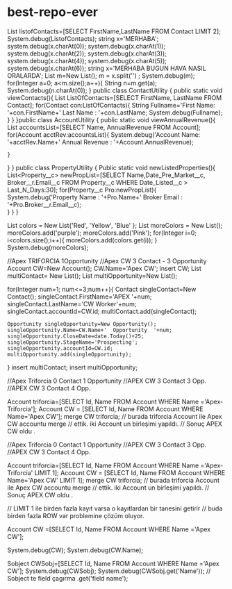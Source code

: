 # best-repo-ever 
List<Contact> listofContacts=[SELECT FirstName,LastName 
                        FROM Contact LIMIT 2];
System.debug(ListofContacts);
string x='MERHABA';
system.debug(x.charAt(0));
system.debug(x.charAt(1));
system.debug(x.charAt(2));
system.debug(x.charAt(3));
system.debug(x.charAt(4));
system.debug(x.charAt(5));
system.debug(x.charAt(6));
string x='MERHABA BUGUN HAVA NASIL ORALARDA';
List<String> m=New List<string>();
m = x.split('') ;
System.debug(m);    
for(Integer a=0; a<m.size();a++){
    String n=m.get(a);
System.debug(n.charAt(0));
}
public class ContactUtility {
    public static void viewContacts(){
    List<Contact> ListOfContacts=[SELECT FirstName, LastName FROM Contact];
        for(Contact con:ListOfContacts){
         String Fullname='First Name:   '+con.FirstName+'  Last Name :   '+con.LastName;
            System.debug(Fullname);
        }
    }
}public class AccountUtility {
    public static void viewAnnualRevenue(){
    List<Account> accountsList=[SELECT Name, AnnualRevenue FROM Account];
    for(Account acctRev:accountsList){
        System.debug('Account Name:  '+acctRev.Name+'   Annual Revenue :  '+Account.AnnualRevenue);
        
    }
}
}
public class PropertyUtility {
    Public static void newListedProperties(){
        List<Property__c> newPropList=[SELECT  Name,Date_Pre_Market__c, Broker__r.Email__c FROM Property__c WHERE Date_Listed__c > Last_N_Days:30];
        for(Property__c Pro:newPropList){
           System.debug('Property Name :  '+Pro.Name+'  Broker Email :  '+Pro.Broker__r.Email__c);  
        }
   }
}

List<String> colors = New List<String>{'Red', 'Yellow', 'Blue' };
   List<String> moreColors = New List<String>();
   moreColors.add('purple');
   moreColors.add('Pink');
for(Integer i=0; i<colors.size();i++){
    moreColors.add(colors.get(i));
}
   System.debug(moreColors);

   //Apex TRIFORCIA 1Opportunity
//Apex CW 3 Contact - 3 Opportunity
Account CW=New Account();
CW.Name='Apex CW';
insert CW;
List<Contact> multiContact= New List<Contact>();
List<Opportunity> multiOpportunity=New List<Opportunity>();

for(Integer num=1; num<=3;num++){
    Contact singleContact=New Contact();
    singleContact.FirstName='APEX '+num;
    singleContact.LastName='CW Worker'+num;
    singleContact.accountId=CW.id;
    multiContact.add(singleContact);
    
    Opportunity singleOpportunity=New Opportunity();
    singleOpportunity.Name=CW.Name+'  Opportunity  '+num;
    singleOpportunity.CloseDate=date.Today()+25;
    singleOpportunity.StageName='Prospecting';
    singleOpportunity.accountId=CW.id;
    multiOpportunity.add(singleOpportunity);
}
insert multiContact;
insert multiOpportunity;


//Apex Triforcia 0 Contact 1 Opportunity
//APEX CW 3 Contact 3 Opp.
//APEX CW 3 Contact 4 Opp.

Account triforcia=[SELECT Id, Name FROM Account 
                   WHERE Name ='Apex-Triforcia'];
Account CW = [SELECT Id, Name FROM Account WHERE Name='Apex CW'];
merge CW triforcia;    // burada triforcia Account ile Apex CW accountu merge 
                       // ettik. iki Account un birleşimi yapıldı.
                       // Sonuç APEX CW oldu . 


//Apex Triforcia 0 Contact 1 Opportunity
//APEX CW 3 Contact 3 Opp.
//APEX CW 3 Contact 4 Opp.

Account triforcia=[SELECT Id, Name FROM Account 
                   WHERE Name ='Apex-Triforcia' LIMIT 1];
Account CW = [SELECT Id, Name FROM Account WHERE Name='Apex CW' LIMIT 1];
merge CW triforcia;    // burada triforcia Account ile Apex CW accountu merge 
                       // ettik. iki Account un birleşimi yapıldı.
                       // Sonuç APEX CW oldu . 

// LIMIT 1 ile birden fazla kayıt varsa o kayıtlardan bir tanesini getirir 
// buda birden fazla ROW var problemine çözüm oluyor.

Account CW =[SELECT Id, Name FROM Account WHERE Name ='Apex CW'];

System.debug(CW);
System.debug(CW.Name);

Sobject CWSobj=[SELECT Id, Name FROM Account WHERE Name ='Apex CW'];
System.debug(CWSobj);
System.debug(CWSobj.get('Name')); 
// Sobject te field çagırma .get('field name');